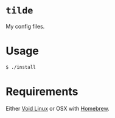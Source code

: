 # `tilde`

My config files.

# Usage

```sh
$ ./install
```

# Requirements

Either [Void Linux](https://voidlinux.eu) or OSX with
[Homebrew](http://brew.sh).


